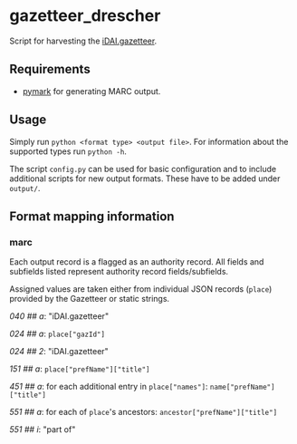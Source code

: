 # gazetteer_drescher
Script for harvesting the [iDAI.gazetteer](https://gazetteer.dainst.org/).

## Requirements
* [pymark](https://github.com/edsu/pymarc) for generating MARC output.

## Usage
Simply run `python <format type> <output file>`. For information about the supported types run `python -h`.

The script `config.py` can be used for basic configuration and to include additional scripts for new output formats. These have to be added under `output/`.

## Format mapping information

### marc

Each output record is a flagged as an authority record. All fields and subfields listed represent authority record fields/subfields.

Assigned values are taken either from individual JSON records (`place`) provided by the Gazetteer or static strings.

_040 ## a_: "iDAI.gazetteer"

_024 ## a_: `place["gazId"]`

_024 ## 2_: "iDAI.gazetteer"

_151 ## a_: `place["prefName"]["title"]`

_451 ## a_: for each additional entry in `place["names"]`: `name["prefName"]["title"]`

_551 ## a_: for each of `place`'s ancestors: `ancestor["prefName"]["title"]`

_551 ## i_: "part of"
